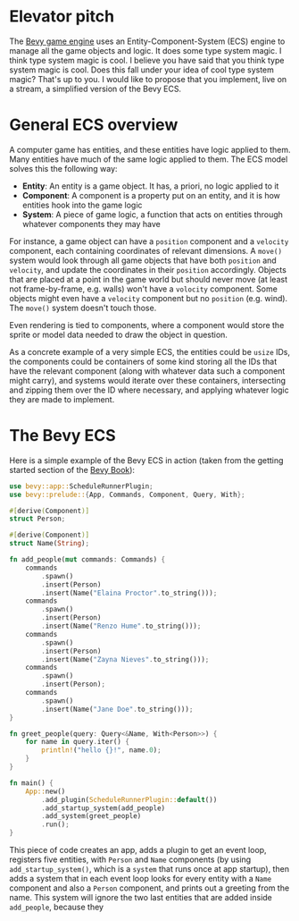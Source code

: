 # Elevator pitch

The [Bevy game engine](https://bevyengine.org/) uses an Entity-Component-System (ECS) engine to manage all the game objects and logic. It does some type system magic. I think type system magic is cool. I believe you have said that you think type system magic is cool. Does this fall under your idea of cool type system magic? That's up to you. I would like to propose that you implement, live on a stream, a simplified version of the Bevy ECS.

# General ECS overview

A computer game has entities, and these entities have logic applied to them. Many entities have much of the same logic applied to them. The ECS model solves this the following way:

 - **Entity**: An entity is a game object. It has, a priori, no logic applied to it
 - **Component**: A component is a property put on an entity, and it is how entities hook into the game logic
 - **System**: A piece of game logic, a function that acts on entities through whatever components they may have

For instance, a game object can have a `position` component and a `velocity` component, each containing coordinates of relevant dimensions. A `move()` system would look through all game objects that have both `position` and `velocity`, and update the coordinates in their `position` accordingly. Objects that are placed at a point in the game world but should never move (at least not frame-by-frame, e.g. walls) won't have a `volocity` component. Some objects might even have a `velocity` component but no `position` (e.g. wind). The `move()` system doesn't touch those.

Even rendering is tied to components, where a component would store the sprite or model data needed to draw the object in question.

As a concrete example of a very simple ECS, the entities could be `usize` IDs, the components could be containers of some kind storing all the IDs that have the relevant component (along with whatever data such a component might carry), and systems would iterate over these containers, intersecting and zipping them over the ID where necessary, and applying whatever logic they are made to implement.

# The Bevy ECS

Here is a simple example of the Bevy ECS in action (taken from the getting started section of the [Bevy Book](https://bevyengine.org/learn/book/getting-started/ecs/)):

```rust
use bevy::app::ScheduleRunnerPlugin;
use bevy::prelude::{App, Commands, Component, Query, With};

#[derive(Component)]
struct Person;

#[derive(Component)]
struct Name(String);

fn add_people(mut commands: Commands) {
    commands
        .spawn()
        .insert(Person)
        .insert(Name("Elaina Proctor".to_string()));
    commands
        .spawn()
        .insert(Person)
        .insert(Name("Renzo Hume".to_string()));
    commands
        .spawn()
        .insert(Person)
        .insert(Name("Zayna Nieves".to_string()));
    commands
        .spawn()
        .insert(Person);
    commands
        .spawn()
        .insert(Name("Jane Doe".to_string()));
}

fn greet_people(query: Query<&Name, With<Person>>) {
    for name in query.iter() {
        println!("hello {}!", name.0);
    }
}

fn main() {
    App::new()
        .add_plugin(ScheduleRunnerPlugin::default())
        .add_startup_system(add_people)
        .add_system(greet_people)
        .run();
}
```
This piece of code creates an app, adds a plugin to get an event loop, registers five entities, with `Person` and `Name` components (by using `add_startup_system()`, which is a `system` that runs once at app startup), then adds a system that in each event loop looks for every entity with a `Name` component and also a `Person` component, and prints out a greeting from the name. This system will ignore the two last entities that are added inside `add_people`, because they 
